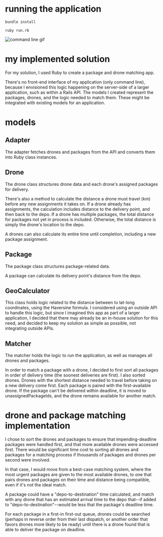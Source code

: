 # running the application
 ```
 bundle install
 ```

 ```
ruby run.rb
 ```
![command line gif](https://media.giphy.com/media/3o7aD29j5SjqWDHJyU/giphy.gif)

# my implemented solution
  For my solution, I used Ruby to create a package and drone matching app.

  There's no front-end interface of my application (only command line), because I envisioned this logic happening on the server-side of a larger application, such as within a Rails API. The models I created represent the packages, drones, and the logic needed to match them. These might be integrated with existing models for an application.

# models
## Adapter
  The adapter fetches drones and packages from the API and converts them into Ruby class instances.

## Drone
  The drone class structures drone data and each drone's assigned packages for delivery.

  There's also a method to calculate the distance a drone must travel (km) before any new assignments it takes on. If a drone already has assignments, the calculation includes distance to the delivery point, and then back to the depo. If a drone has multiple packages, the total distance for packages not yet in process is included. Otherwise, the total distance is simply the drone's location to the depo.

  A drones can also calculate its entire time until completion, including a new package assignment.

## Package
  The package class structures package-related data.

  A package can calculate its delivery point's distance from the depo.

## GeoCalculator
  This class holds logic related to the distance between to lat-long coordinates, using the Haversine formula. I considered using an outside API to handle this logic, but since I imagined this app as part of a larger application, I decided that there may already be an in-house solution for this need, and decided to keep my solution as simple as possible, not integrating outside APIs.  

## Matcher
  The matcher holds the logic to run the application, as well as manages all drones and packages.

  In order to match a package with a drone, I decided to first sort all packages in order of delivery time (the soonest deliveries are first). I also sorted drones. Drones with the shortest distance needed to travel before taking on a new delivery come first. Each package is paired with the first-available drone. If the package can't be delivered within deadline, it is moved to unassignedPackageIds, and the drone remains available for another match.

# drone and package matching implementation
  I chose to sort the drones and packages to ensure that impending-deadline packages were handled first, and that more available drones were accessed first. There would be significant time cost to sorting all drones and packages for a matching process if thousands of packages and drones per second were involved.

  In that case, I would move from a best-case matching system, where the most urgent packages are given to the most available drones, to one that pairs drones and packages on their time and distance being compatible, even if it's not the ideal match.

  A package could have a "depo-to-destination" time calculated, and match with any drone that has an estimated arrival time to the depo that--if added to "depo-to-destination"--would be less that the package's deadline time.  

For each package in a first-in first-out queue, drones could be searched (perhaps in reverse order from their last dispatch, or another order that favors drones more likely to be ready) until there is a drone found that is able to deliver the package on deadline.
